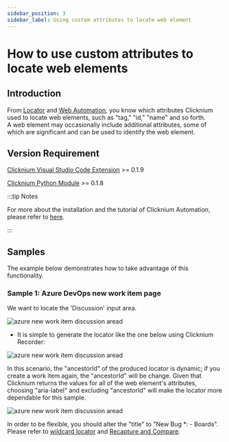 ```yaml
---
sidebar_position: 3
sidebar_label: Using custom attributes to locate web element
---
```

# How to use custom attributes to locate web elements
##  Introduction
From [Locator](../concepts/locator.md) and [Web Automation](../concepts/web.md), you know which attributes Clicknium used to locate web elements, such as "tag," "id," "name" and so forth.  
A web element may occasionally include additional attributes, some of which are significant and can be used to identify the web element.

## Version Requirement
[Clicknium Visual Studio Code Extension](https://marketplace.visualstudio.com/items?itemName=ClickCorp.clicknium) >= 0.1.9

[Clicknium Python Module](https://pypi.org/project/clicknium/) >= 0.1.8

:::tip Notes

For more about the installation and the tutorial of Clicknium Automation, please refer to [here](https://www.clicknium.com/documents).

:::
## Samples
The example below demonstrates how to take advantage of this functionality.

### Sample 1: Azure DevOps new work item page

We want to locate the 'Discussion' input area.

![azure new work item discussion aread](../img/webcustom_discussion_area.png)

- It is simple to generate the locator like the one below using Clicknium Recorder:

![azure new work item discussion aread](../img/webcustom_locator1.png)

In this scenario, the "ancestorId" of the produced locator is dynamic; if you create a work item again, the "ancestorId" will be change.
Given that Clicknium returns the values for all of the web element's attributes, choosing "aria-label" and excluding "ancestorId" will make the locator more dependable for this sample.

![azure new work item discussion aread](../img/webcustom_locator2.png)

In order to be flexible, you should alter the "title" to "New Bug *: - Boards".
Please refer to [wildcard locator](../concepts/locator#wildcard-locator) and [Recapture and Compare](../tutorial/recorder/recapture&compare.md).